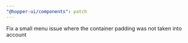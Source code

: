 ```yaml
---
"@hopper-ui/components": patch
---
```


Fix a small menu issue where the container padding was not taken into account
